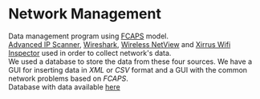 # Network Management
Data management program using [FCAPS](https://searchnetworking.techtarget.com/definition/FCAPS) model.<br/>
[Advanced IP Scanner](https://www.advanced-ip-scanner.com/gr/), [Wireshark](https://www.wireshark.org/), [Wireless NetView](https://www.nirsoft.net/utils/wireless_network_view.html) and [Xirrus Wifi Inspector](https://www.riverbed.com/gb/products/xirrus/inspector.html) used in order to collect network's data.<br/>
We used a database to store the data from these four sources. We have a GUI for inserting data in *XML* or *CSV* format and a GUI with the common network problems based on *FCAPS*.
<br/> Database with data available [here](https://mega.nz/#F!OColED6Y)
